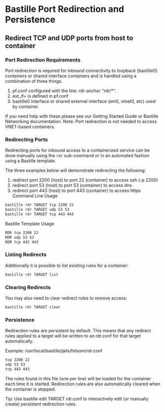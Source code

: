 # Bastille Port Redirection and Persistence
## Redirect TCP and UDP ports from host to container
### Port Redirection Requirements
Port redirection is required for inbound connectivity to loopback (bastille0) containers or shared interface containers and is handled using a combination of three things.

1. pf.conf configured with the line: rdr-anchor "rdr/*".
2. ext_if= is defined in pf.conf
3. bastille0 interface or shared external interface (em0, vtnet0, etc) used by container.

If you need help with these please see our Getting Started Guide or Bastille Networking documentation.
    Note: Port redirection is not needed to access VNET-based containers.

### Redirecting Ports
Redirecting ports for inbound access to a containerized service can be done manually using the `rdr` sub-command or in an automated fashion using a Bastille template.

The three examples below will demonstrate redirecting the following:
1. redirect port 2200 (host) to port 22 (container) to access ssh (-p 2200)
2. redirect port 53 (host) to port 53 (container) to access dns
3. redirect port 443 (host) to port 443 (container) to access https
Command Line Usage
```sh
bastille rdr TARGET tcp 2200 22 
bastille rdr TARGET udp 53 53
bastille rdr TARGET tcp 443 443 
```
Bastille Template Usage
```sh
RDR tcp 2200 22
RDR udp 53 53
RDR tcp 443 443
```
### Listing Redirects
Additionally it is possible to list existing rules for a container:
```sh
bastille rdr TARGET list
```

### Clearing Redirects
You may also need to clear redirect rules to remove access:
```sh
bastille rdr TARGET clear
```

### Persistence
Redirection rules are persistent by default. This means that any redirect rules applied to a target will be written to an rdr.conf for that target automatically.

Example: /usr/local/bastille/jails/folsom/rdr.conf
```sh
tcp 2200 22
udp 53 53
tcp 443 443
```

The rules found in this file (one per line) will be loaded for the container each time it is started. Redirection rules are also automatically cleared when the container is stopped.

Tip: Use bastille edit TARGET rdr.conf to interactively edit (or manually create) persistent redirection rules.